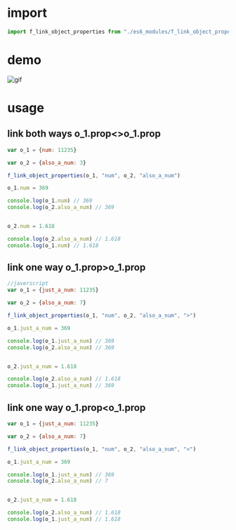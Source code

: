# import 
```javascript 
import f_link_object_properties from "./es6_modules/f_link_object_properties/f_link_object_properties.module.js"
```

# demo 

![gif](https://i.ibb.co/JRX0VZM/demo-object-sync.gif)

# usage 

## link both ways o_1.prop<>o_1.prop

```javascript 
var o_1 = {num: 11235}

var o_2 = {also_a_num: 3}

f_link_object_properties(o_1, "num", o_2, "also_a_num")

o_1.num = 369 

console.log(o_1.num) // 369
console.log(o_2.also_a_num) // 369


o_2.num = 1.618 

console.log(o_2.also_a_num) // 1.618
console.log(o_1.num) // 1.618

```


## link one way o_1.prop>o_1.prop


```javascript
//javerscript 
var o_1 = {just_a_num: 11235}

var o_2 = {also_a_num: 7}

f_link_object_properties(o_1, "num", o_2, "also_a_num", ">")

o_1.just_a_num = 369 

console.log(o_1.just_a_num) // 369
console.log(o_2.also_a_num) // 369


o_2.just_a_num = 1.618 

console.log(o_2.also_a_num) // 1.618
console.log(o_1.just_a_num) // 369

```

## link one way o_1.prop<o_1.prop


```javascript 
var o_1 = {just_a_num: 11235}

var o_2 = {also_a_num: 7}

f_link_object_properties(o_1, "num", o_2, "also_a_num", "<")

o_1.just_a_num = 369 

console.log(o_1.just_a_num) // 369
console.log(o_2.also_a_num) // 7


o_2.just_a_num = 1.618 

console.log(o_2.also_a_num) // 1.618
console.log(o_1.just_a_num) // 1.618
```